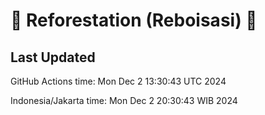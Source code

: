 
# 🌳 Reforestation (Reboisasi) 🌲

## Last Updated

GitHub Actions time: Mon Dec  2 13:30:43 UTC 2024

Indonesia/Jakarta time: Mon Dec  2 20:30:43 WIB 2024
